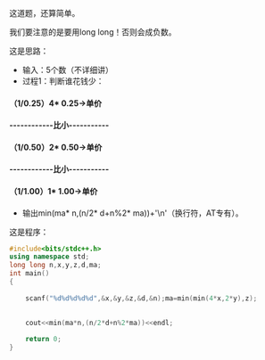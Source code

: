 这道题，还算简单。

我们要注意的是要用long long！否则会成负数。

这是思路：

* 输入：5个数（不详细讲）
* 过程1：判断谁花钱少：

#### （1/0.25）4* 0.25->单价 
#### ------------比小-----------
#### （1/0.50）2* 0.50->单价
####  ------------比小-----------
#### （1/1.00）1* 1.00->单价


* 输出min(ma* n,(n/2* d+n%2* ma))+'\n'（换行符，AT专有）。

这是程序：
```cpp
#include<bits/stdc++.h>
using namespace std;
long long n,x,y,z,d,ma;
int main()
{
    
    scanf("%d%d%d%d%d",&x,&y,&z,&d,&n);ma=min(min(4*x,2*y),z);
    
    
    cout<<min(ma*n,(n/2*d+n%2*ma))<<endl;

    return 0;
}
```
